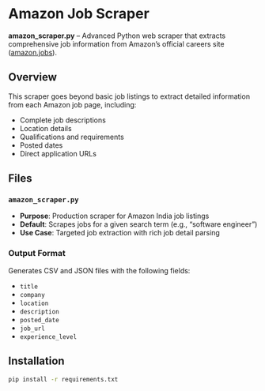 # Amazon Job Scraper

**amazon_scraper.py** – Advanced Python web scraper that extracts comprehensive job information from Amazon’s official careers site ([amazon.jobs](https://www.amazon.jobs)).

## Overview

This scraper goes beyond basic job listings to extract detailed information from each Amazon job page, including:
- Complete job descriptions
- Location details
- Qualifications and requirements
- Posted dates
- Direct application URLs

## Files

### `amazon_scraper.py`
- **Purpose**: Production scraper for Amazon India job listings
- **Default**: Scrapes jobs for a given search term (e.g., “software engineer”)
- **Use Case**: Targeted job extraction with rich job detail parsing


### Output Format
Generates CSV and JSON files with the following fields:
- `title`
- `company`
- `location`
- `description`
- `posted_date`
- `job_url`
- `experience_level`

## Installation

```bash
pip install -r requirements.txt